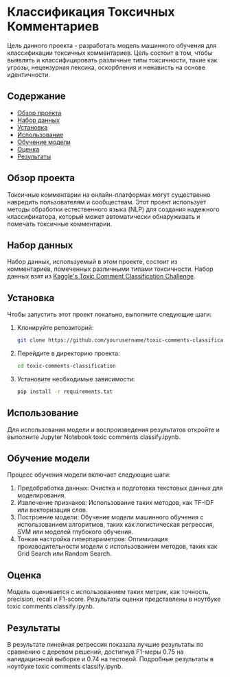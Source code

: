 # Классификация Токсичных Комментариев

Цель данного проекта - разработать модель машинного обучения для классификации токсичных комментариев. Цель состоит в том, чтобы выявлять и классифицировать различные типы токсичности, такие как угрозы, нецензурная лексика, оскорбления и ненависть на основе идентичности.

## Содержание

- [Обзор проекта](#обзор-проекта)
- [Набор данных](#набор-данных)
- [Установка](#установка)
- [Использование](#использование)
- [Обучение модели](#обучение-модели)
- [Оценка](#оценка)
- [Результаты](#результаты)

## Обзор проекта

Токсичные комментарии на онлайн-платформах могут существенно навредить пользователям и сообществам. Этот проект использует методы обработки естественного языка (NLP) для создания надежного классификатора, который может автоматически обнаруживать и помечать токсичные комментарии.

## Набор данных

Набор данных, используемый в этом проекте, состоит из комментариев, помеченных различными типами токсичности. Набор данных взят из [Kaggle's Toxic Comment Classification Challenge](https://www.kaggle.com/c/jigsaw-toxic-comment-classification-challenge).

## Установка

Чтобы запустить этот проект локально, выполните следующие шаги:

1. Клонируйте репозиторий:
   ```bash
   git clone https://github.com/yourusername/toxic-comments-classification.git
2. Перейдите в директорию проекта:
   ```bash
   cd toxic-comments-classification
3. Установите необходимые зависимости:
   ```bash
   pip install -r requirements.txt

## Использование

Для использования модели и воспроизведения результатов откройте и выполните Jupyter Notebook toxic comments classify.ipynb.

## Обучение модели

Процесс обучения модели включает следующие шаги:

1. Предобработка данных: Очистка и подготовка текстовых данных для моделирования.
2. Извлечение признаков: Использование таких методов, как TF-IDF или векторизация слов.
3. Построение модели: Обучение модели машинного обучения с использованием алгоритмов, таких как логистическая регрессия, SVM или моделей глубокого обучения.
4. Тонкая настройка гиперпараметров: Оптимизация производительности модели с использованием методов, таких как Grid Search или Random Search.

## Оценка

Модель оценивается с использованием таких метрик, как точность, precision, recall и F1-score. Результаты оценки представлены в ноутбуке toxic comments classify.ipynb.

## Результаты

В результате линейная регрессия показала лучшие результаты по сравнению с деревом решений, достигнув F1-меры 0.75 на валидационной выборке и 0.74 на тестовой. Подробные результаты в ноутбуке toxic comments classify.ipynb.